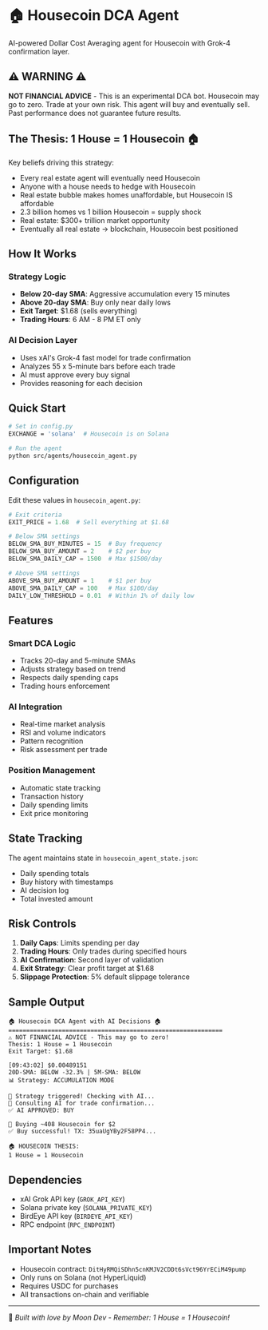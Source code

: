 # 🏠 Housecoin DCA Agent

AI-powered Dollar Cost Averaging agent for Housecoin with Grok-4 confirmation layer.

## ⚠️ WARNING ⚠️
**NOT FINANCIAL ADVICE** - This is an experimental DCA bot. Housecoin may go to zero. Trade at your own risk. This agent will buy and eventually sell. Past performance does not guarantee future results.

## The Thesis: 1 House = 1 Housecoin 🏠

Key beliefs driving this strategy:
- Every real estate agent will eventually need Housecoin
- Anyone with a house needs to hedge with Housecoin
- Real estate bubble makes homes unaffordable, but Housecoin IS affordable
- 2.3 billion homes vs 1 billion Housecoin = supply shock
- Real estate: $300+ trillion market opportunity
- Eventually all real estate → blockchain, Housecoin best positioned

## How It Works

### Strategy Logic
- **Below 20-day SMA**: Aggressive accumulation every 15 minutes
- **Above 20-day SMA**: Buy only near daily lows
- **Exit Target**: $1.68 (sells everything)
- **Trading Hours**: 6 AM - 8 PM ET only

### AI Decision Layer
- Uses xAI's Grok-4 fast model for trade confirmation
- Analyzes 55 x 5-minute bars before each trade
- AI must approve every buy signal
- Provides reasoning for each decision

## Quick Start

```bash
# Set in config.py
EXCHANGE = 'solana'  # Housecoin is on Solana

# Run the agent
python src/agents/housecoin_agent.py
```

## Configuration

Edit these values in `housecoin_agent.py`:

```python
# Exit criteria
EXIT_PRICE = 1.68  # Sell everything at $1.68

# Below SMA settings
BELOW_SMA_BUY_MINUTES = 15  # Buy frequency
BELOW_SMA_BUY_AMOUNT = 2    # $2 per buy
BELOW_SMA_DAILY_CAP = 1500  # Max $1500/day

# Above SMA settings
ABOVE_SMA_BUY_AMOUNT = 1    # $1 per buy
ABOVE_SMA_DAILY_CAP = 100   # Max $100/day
DAILY_LOW_THRESHOLD = 0.01  # Within 1% of daily low
```

## Features

### Smart DCA Logic
- Tracks 20-day and 5-minute SMAs
- Adjusts strategy based on trend
- Respects daily spending caps
- Trading hours enforcement

### AI Integration
- Real-time market analysis
- RSI and volume indicators
- Pattern recognition
- Risk assessment per trade

### Position Management
- Automatic state tracking
- Transaction history
- Daily spending limits
- Exit price monitoring

## State Tracking

The agent maintains state in `housecoin_agent_state.json`:
- Daily spending totals
- Buy history with timestamps
- AI decision log
- Total invested amount

## Risk Controls

1. **Daily Caps**: Limits spending per day
2. **Trading Hours**: Only trades during specified hours
3. **AI Confirmation**: Second layer of validation
4. **Exit Strategy**: Clear profit target at $1.68
5. **Slippage Protection**: 5% default slippage tolerance

## Sample Output

```
🏠 Housecoin DCA Agent with AI Decisions 🏠
============================================================
⚠️ NOT FINANCIAL ADVICE - This may go to zero!
Thesis: 1 House = 1 Housecoin
Exit Target: $1.68

[09:43:02] $0.00489151
20D-SMA: BELOW -32.3% | 5M-SMA: BELOW
📊 Strategy: ACCUMULATION MODE

🎯 Strategy triggered! Checking with AI...
🤖 Consulting AI for trade confirmation...
✅ AI APPROVED: BUY

🚀 Buying ~408 Housecoin for $2
✅ Buy successful! TX: 35uaUgYBy2F58PP4...

🏠 HOUSECOIN THESIS:
1 House = 1 Housecoin
```

## Dependencies

- xAI Grok API key (`GROK_API_KEY`)
- Solana private key (`SOLANA_PRIVATE_KEY`)
- BirdEye API key (`BIRDEYE_API_KEY`)
- RPC endpoint (`RPC_ENDPOINT`)

## Important Notes

- Housecoin contract: `DitHyRMQiSDhn5cnKMJV2CDDt6sVct96YrECiM49pump`
- Only runs on Solana (not HyperLiquid)
- Requires USDC for purchases
- All transactions on-chain and verifiable

---

🌙 *Built with love by Moon Dev - Remember: 1 House = 1 Housecoin!*